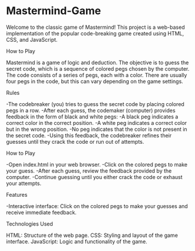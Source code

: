 # Mastermind-Game
Welcome to the classic game of Mastermind! This project is a web-based implementation of the popular code-breaking game created using HTML, CSS, and JavaScript.




How to Play

Mastermind is a game of logic and deduction. The objective is to guess the secret code, which is a sequence of colored pegs chosen by the computer. The code consists of a series of pegs, each with a color. There are usually four pegs in the code, but this can vary depending on the game settings.




Rules

-The codebreaker (you) tries to guess the secret code by placing colored pegs in a row.
-After each guess, the codemaker (computer) provides feedback in the form of black and white pegs:
-A black peg indicates a correct color in the correct position.
-A white peg indicates a correct color but in the wrong position.
-No peg indicates that the color is not present in the secret code.
-Using this feedback, the codebreaker refines their guesses until they crack the code or run out of attempts.




How to Play

-Open index.html in your web browser.
-Click on the colored pegs to make your guess.
-After each guess, review the feedback provided by the computer.
-Continue guessing until you either crack the code or exhaust your attempts.



Features

-Interactive interface: Click on the colored pegs to make your guesses and receive immediate feedback.



Technologies Used

HTML: Structure of the web page.
CSS: Styling and layout of the game interface.
JavaScript: Logic and functionality of the game.
